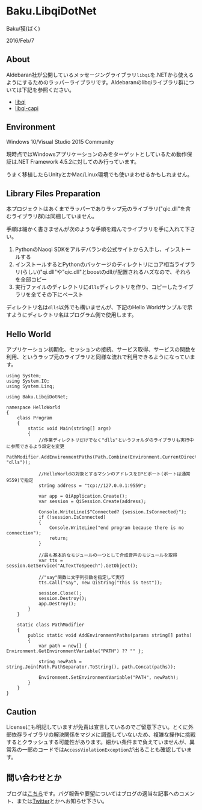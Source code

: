 # Baku.LibqiDotNet

Baku/獏(ばく)

2016/Feb/7

## About

Aldebaran社が公開しているメッセージングライブラリ```libqi```を.NETから使えるようにするためのラッパーライブラリです。Aldebaranのlibqiライブラリ群については下記を参照ください。

- [libqi](https://github.com/aldebaran/libqi)
- [libqi-capi](https://github.com/aldebaran/libqi-capi)


## Environment

Windows 10/Visual Studio 2015 Community

現時点ではWindowsアプリケーションのみをターゲットとしているため動作保証は.NET Framework 4.5.2に対してのみ行っています。

うまく移植したらUnityとかMac/Linux環境でも使いまわせるかもしれません。

## Library Files Preparation

本プロジェクトはあくまでラッパーでありラップ元のライブラリ("qic.dll"を含むライブラリ群)は同梱していません。

手順は細かく書きませんが次のような手順を踏んでライブラリを手に入れて下さい。

1. PythonのNaoqi SDKをアルデバランの公式サイトから入手し、インストールする
2. インストールするとPythonのパッケージのディレクトリにコア相当ライブラリ(らしい)"qi.dll"や"qic.dll"とboostのdllが配置されるハズなので、それらを全部コピー
3. 実行ファイルのディレクトリに```dlls```ディレクトリを作り、コピーしたライブラリを全てその下にペースト

ディレクトリ名は```dlls```以外でも構いませんが、下記のHello Worldサンプルで示すようにディレクトリ名はプログラム側で使用します。


## Hello World

アプリケーション初期化、セッションの接続、サービス取得、サービスの関数を利用、というラップ元のライブラリと同様な流れで利用できるようになっています。

```
using System;
using System.IO;
using System.Linq;

using Baku.LibqiDotNet;

namespace HelloWorld
{
    class Program
    {
        static void Main(string[] args)
        {
            //作業ディレクトリだけでなく"dlls"というフォルダのライブラリも実行中に参照できるよう設定を変更
            PathModifier.AddEnvironmentPaths(Path.Combine(Environment.CurrentDirectory, "dlls"));

            //HelloWorldの対象とするマシンのアドレスをIPとポート(ポートは通常9559)で指定
            string address = "tcp://127.0.0.1:9559";

            var app = QiApplication.Create();
            var session = QiSession.Create(address);

            Console.WriteLine($"Connected? {session.IsConnected}");
            if (!session.IsConnected)
            {
                Console.WriteLine("end program because there is no connection");
                return;
            }

            //最も基本的なモジュールの一つとして合成音声のモジュールを取得
            var tts = session.GetService("ALTextToSpeech").GetObject();

            //"say"関数に文字列引数を指定して実行
            tts.Call("say", new QiString("this is test"));

            session.Close();
            session.Destroy();
            app.Destroy();
        }
    }

    static class PathModifier
    {
        public static void AddEnvironmentPaths(params string[] paths)
        {
            var path = new[] { Environment.GetEnvironmentVariable("PATH") ?? "" };

            string newPath = string.Join(Path.PathSeparator.ToString(), path.Concat(paths));

            Environment.SetEnvironmentVariable("PATH", newPath);
        }
    }
}
```



## Caution

Licenseにも明記していますが免責は宣言しているのでご留意下さい。とくに外部依存ライブラリの解決関係をマジメに調査していないため、複雑な操作に挑戦するとクラッシュする可能性があります。細かい条件まで負えていませんが、異常系の一部のコードでは```AccessViolationException```が出ることも確認しています。




## 問い合わせとか

ブログは[こちら](www.baku-dreameater.net)です。バグ報告や要望についてはブログの適当な記事へのコメント、または[Twitter](https://twitter.com/baku_dreameater)とかへお知らせ下さい。

